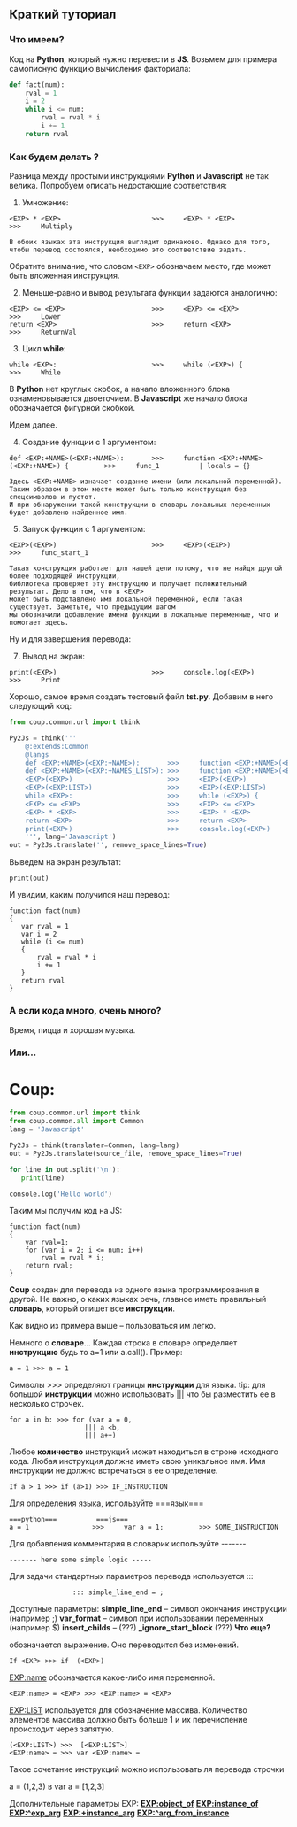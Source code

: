 ## Краткий туториал

### Что имеем?
Код на **Python**, который нужно перевести в **JS**. Возьмем для примера самописную функцию вычисления факториала:

```Python
def fact(num):
    rval = 1
    i = 2
    while i <= num:
        rval = rval * i
        i += 1
    return rval
```

### Как будем делать ?
Разница между простыми инструкциями **Python** и **Javascript** не так велика.
Попробуем описать недостающие соответствия:

1. Умножение:
```
<EXP> * <EXP>                       >>>     <EXP> * <EXP>                               >>>     Multiply
```
    В обоих языках эта инструкция выглядит одинаково. Однако для того, чтобы перевод состоялся, необходимо это соответствие задать.

Обратите внимание, что словом `<EXP>` обозначаем место, где может быть вложенная инструкция.

2. Меньше-равно и вывод результата функции задаются аналогично:
```
<EXP> <= <EXP>                      >>>     <EXP> <= <EXP>                              >>>     Lower
return <EXP>                        >>>     return <EXP>                                >>>     ReturnVal
```
3. Цикл **while**:
```
while <EXP>:                        >>>     while (<EXP>) {                             >>>     While
```
В **Python** нет круглых скобок, а начало вложенного блока ознаменовывается двоеточием.
В **Javascript** же начало блока обозначается фигурной скобкой.

Идем далее.

4. Создание функции с 1 аргументом:
```
def <EXP:+NAME>(<EXP:+NAME>):       >>>     function <EXP:+NAME>(<EXP:+NAME>) {         >>>     func_1          | locals = {}
```
    Здесь <EXP:+NAME> изначает создание имени (или локальной переменной).
    Таким образом в этом месте может быть только конструкция без спецсимволов и пустот.
    И при обнаружении такой конструкции в словарь локальных переменных будет добавлено найденное имя.

5. Запуск функции с 1 аргументом:
```
<EXP>(<EXP>)                        >>>     <EXP>(<EXP>)                                >>>     func_start_1
```
    Такая конструкция работает для нашей цели потому, что не найдя другой более подходящей инструкции,
    библиотека проверяет эту инструкцию и получает положительный результат. Дело в том, что в <EXP>
    может быть подставлено имя локальной переменной, если такая существует. Заметьте, что предыдущим шагом
    мы обозначили добавление имени функции в локальные переменные, что и помогает здесь.

Ну и для завершения перевода:

7. Вывод на экран:
```
print(<EXP>)                        >>>     console.log(<EXP>)                          >>>     Print
```

Хорошо, самое время создать тестовый файл **tst.py**. Добавим в него следующий код:

```python
from coup.common.url import think

Py2Js = think('''
    @:extends:Common
    @langs
    def <EXP:+NAME>(<EXP:+NAME>):       >>>     function <EXP:+NAME>(<EXP:+NAME>) {         >>>     >>>     func_1          | locals = {}
    def <EXP:+NAME>(<EXP:+NAMES_LIST>): >>>     function <EXP:+NAME>(<EXP:+NAMES_LIST>) {   >>>     >>>     func_2          | locals = {}
    <EXP>(<EXP>)                        >>>     <EXP>(<EXP>)                                >>>     >>>     func_start_1
    <EXP>(<EXP:LIST>)                   >>>     <EXP>(<EXP:LIST>)                           >>>     >>>     func_start_2
    while <EXP>:                        >>>     while (<EXP>) {                             >>>     >>>     While
    <EXP> <= <EXP>                      >>>     <EXP> <= <EXP>                              >>>     >>>     Lower
    <EXP> * <EXP>                       >>>     <EXP> * <EXP>                               >>>     >>>     Mnoz
    return <EXP>                        >>>     return <EXP>                                >>>     >>>     ReturnVal
    print(<EXP>)                        >>>     console.log(<EXP>)                          >>>     >>>     Print
    ''', lang='Javascript')
out = Py2Js.translate('', remove_space_lines=True)
```
Выведем на экран результат:
```
print(out)
```

И увидим, каким получился наш перевод:

 ```
 function fact(num)
 {
    var rval = 1
    var i = 2
    while (i <= num)
    {
        rval = rval * i
        i += 1
    }
    return rval
}
```

### А если кода много, очень много? 
Время, пицца и хорошая музыка.

### Или… 
# Coup:
```python
from coup.common.url import think
from coup.common.all import Common
lang = 'Javascript'

Py2Js = think(translater=Common, lang=lang)
out = Py2Js.translate(source_file, remove_space_lines=True)

for line in out.split('\n'):
   print(line)

console.log('Hello world')
```

Таким мы получим код на JS:
```
function fact(num)
{
    var rval=1;
    for (var i = 2; i <= num; i++)
        rval = rval * i;
    return rval;
}
```

**Coup** создан для перевода из одного языка программирования в другой. Не важно, о каких языках речь, главное иметь правильный **словарь**, который опишет все **инструкции**.

Как видно из примера выше – пользоваться им легко.

Немного о **словаре**…
Каждая строка в словаре определяет **инструкцию** будь то a=1 или a.call().
Пример:
```
a = 1 >>> a = 1
```
Символы >>> определяют границы **инструкции** для языка.
tip: для большой **инструкции** можно использовать ||| что бы разместить ее в несколько строчек.
```
for a in b: >>> for (var a = 0, 
                   ||| a <b, 
                   ||| a++)
```
Любое **количество** инструкций может находиться в строке исходного кода.
Любая инструкция должна иметь свою уникальное имя. Имя инструкции не должно встречаться в ее определение.
```
If a > 1 >>> if (a>1) >>> IF_INSTRUCTION
```
Для определения языка, используйте ===язык===
```
===python===          ===js===
a = 1                >>>     var a = 1;         >>> SOME_INSTRUCTION
```
Для добавления комментария в словарик используйте -------
```
------- here some simple logic -----
```
Для задачи стандартных параметров перевода используется :::
``` 
                ::: simple_line_end = ;
```
Доступные параметры:
**simple_line_end** – символ окончания инструкции (например ;)
**var_format** – символ при использовании переменных (например $)
**insert_childs** – (???)
**_ignore_start_block** (???)
**Что еще?**

**<EXP>** обозначается выражение. Оно переводится без изменений.
```
If <EXP> >>> if  (<EXP>)
```
<EXP:name> обозначается какое-либо имя переменной.
```
<EXP:name> = <EXP> >>> <EXP:name> = <EXP>
```
<EXP:LIST> используется для обозначение массива. Количество элементов массива должно быть больше 1 и их перечисление происходит через запятую.
```
(<EXP:LIST>) >>>  [<EXP:LIST>]
<EXP:name> = >>> var <EXP:name> =
```
Такое сочетание инструкций можно использовать ля перевода строчки

a = (1,2,3) в var a = [1,2,3]

Дополнительные параметры EXP:
**<EXP:object_of>**
**<EXP:instance_of>**
**<EXP:^exp_arg>**
**<EXP:+instance_arg>**
**<EXP:^arg_from_instance>**

